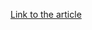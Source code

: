 [Link to the article](https://zscaler.com/blogs/security-research/catching-rats-over-custom-protocols)
